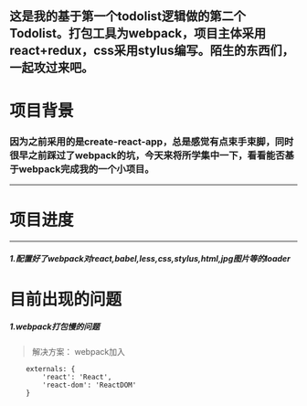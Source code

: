 ## 这是我的基于第一个todolist逻辑做的第二个Todolist。打包工具为webpack，项目主体采用react+redux，css采用stylus编写。陌生的东西们，一起攻过来吧。
# 项目背景
### 因为之前采用的是create-react-app，总是感觉有点束手束脚，同时很早之前踩过了webpack的坑，今天来将所学集中一下，看看能否基于webpack完成我的一个小项目。
* * *
#  项目进度
* * *
##### 1.配置好了webpack对react,babel,less,css,stylus,html,jpg图片等的loader

# 目前出现的问题
##### 1.webpack打包慢的问题
> 解决方案：
webpack加入
```
	externals: {
		'react': 'React',
		'react-dom': 'ReactDOM'
	}
```